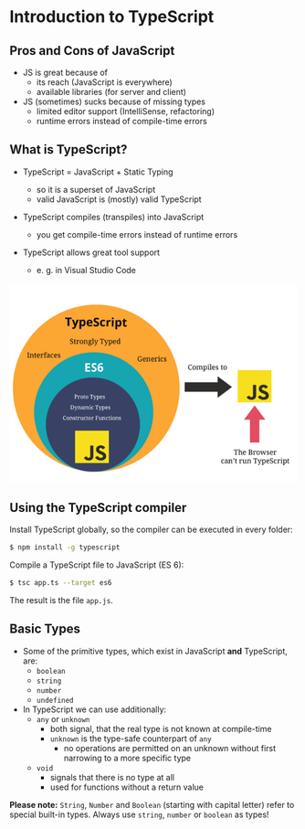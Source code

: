# Introduction to TypeScript

## Pros and Cons of JavaScript

- JS is great because of 
  - its reach (JavaScript is everywhere)
  - available libraries (for server and client)
- JS (sometimes) sucks because of missing types
  - limited editor support (IntelliSense, refactoring)
  - runtime errors instead of compile-time errors

## What is TypeScript?

- TypeScript = JavaScript + Static Typing
  - so it is a superset of JavaScript
  - valid JavaScript is (mostly) valid TypeScript

- TypeScript compiles (transpiles) into JavaScript
  - you get compile-time errors instead of runtime errors

- TypeScript allows great tool support
  - e. g. in Visual Studio Code

![img](pics/ts-as-superset.png)

## Using the TypeScript compiler

Install TypeScript globally, so the compiler can be executed in every folder:

```bash
$ npm install -g typescript
```

Compile a TypeScript file to JavaScript (ES 6):

```bash
$ tsc app.ts --target es6
```

The result is the file `app.js`.

## Basic Types

- Some of the primitive types, which exist in JavaScript **and** TypeScript, are:
  - `boolean`
  - `string`
  - `number`
  - `undefined`
- In TypeScript we can use additionally:
  - `any` or `unknown`
    - both signal, that the real type is not known at compile-time
    - `unknown` is the type-safe counterpart of `any`
      - no operations are permitted on an unknown without first narrowing to a more specific type
  - `void`
    - signals that there is no type at all 
    - used for functions without a return value

**Please note:** `String`, `Number` and `Boolean` (starting with capital letter) refer to special built-in types. Always use `string`, `number` or `boolean` as types!